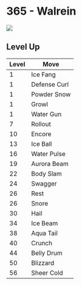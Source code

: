 # 365 - Walrein
![][365]

## Level Up

Level | Move
---   | ---
  1   | Ice Fang
  1   | Defense Curl
  1   | Powder Snow
  1   | Growl
  1   | Water Gun
  7   | Rollout
 10   | Encore
 13   | Ice Ball
 16   | Water Pulse
 19   | Aurora Beam
 22   | Body Slam
 24   | Swagger
 26   | Rest
 26   | Snore
 30   | Hail
 34   | Ice Beam
 38   | Aqua Tail
 40   | Crunch
 44   | Belly Drum
 50   | Blizzard
 56   | Sheer Cold



[365]: ../img/pokemon/365.png
